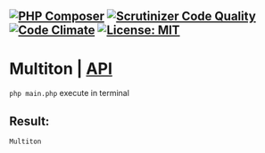 [![PHP Composer](https://github.com/Jagepard/PhpDesignPatterns-Multiton/actions/workflows/php.yml/badge.svg)](https://github.com/Jagepard/PhpDesignPatterns-Multiton/actions/workflows/php.yml)
[![Scrutinizer Code Quality](https://scrutinizer-ci.com/g/Jagepard/PhpDesignPatterns-Multiton/badges/quality-score.png?b=master)](https://scrutinizer-ci.com/g/Jagepard/PhpDesignPatterns-Multiton/?branch=master)
[![Code Climate](https://codeclimate.com/github/Jagepard/PhpDesignPatterns-Multiton/badges/gpa.svg)](https://codeclimate.com/github/Jagepard/PhpDesignPatterns-Multiton)
[![License: MIT](https://img.shields.io/badge/license-MIT-498e7f.svg)](https://mit-license.org/)
-----

# Multiton | [API](https://github.com/Jagepard/PhpDesignPatterns-Multiton/blob/master/api.md "Documentation API")
```php main.php``` execute in terminal

## Result:
```
Multiton
```
